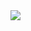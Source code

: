 <div class="center">

<img src="https://github.com/Hasyigit/Javascript-Egitim-Projeleri/blob/main/Javascript%20%C3%96dev/Web.gif?raw=true" />
</div>

